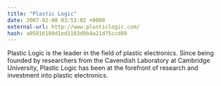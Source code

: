 ```yaml
---
title: "Plastic Logic"
date: 2007-02-08 03:53:02 +0000
external-url: http://www.plasticlogic.com/
hash: a05816180d1ed1103d9b4a21d75ccd09
---
```


Plastic Logic is the leader in the field of plastic electronics. Since being founded by researchers from the Cavendish Laboratory at Cambridge University, Plastic Logic has been at the forefront of research and investment into plastic electronics.
